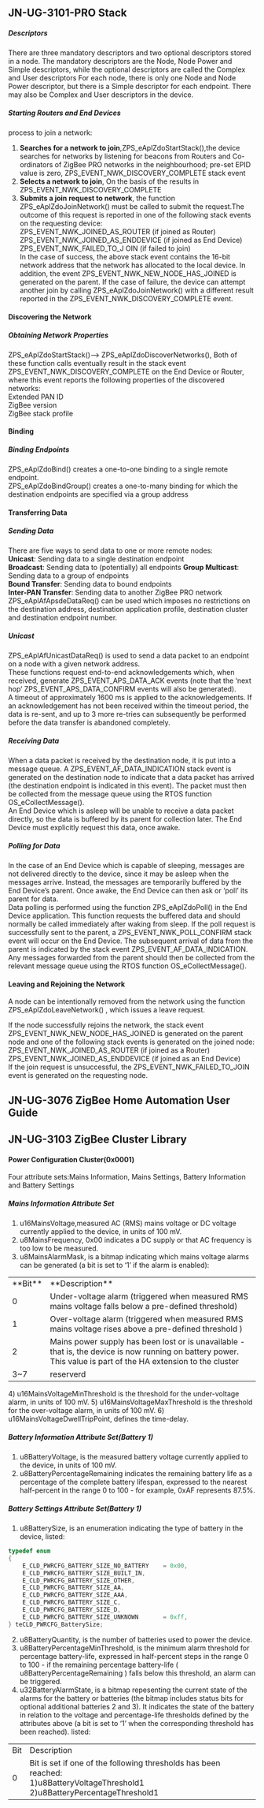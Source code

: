 ## JN-UG-3101-PRO Stack

##### Descriptors
There are three mandatory descriptors and two optional descriptors stored in a node. The mandatory descriptors are the Node, Node Power and Simple descriptors, while 
the optional descriptors are called the Complex and User descriptors
For each node, there is only one Node and Node Power descriptor, but there is a 
Simple descriptor for each endpoint. There may also be Complex and User 
descriptors in the device.

##### Starting Routers and End Devices
process to join a network:
1) **Searches for a network to join**,ZPS_eAplZdoStartStack(),the device searches for 
networks by listening for beacons from Routers and Co-ordinators of ZigBee 
PRO networks in the neighbourhood; pre-set EPID value is zero, ZPS_EVENT_NWK_DISCOVERY_COMPLETE stack event
2) **Selects a network to join**, On the basis of the results in ZPS_EVENT_NWK_DISCOVERY_COMPLETE  
3) **Submits a join request to network**, the function 
ZPS_eAplZdoJoinNetwork() must be called to submit the request.The 
outcome of this request is reported in one of the following stack events on the 
requesting device:  
ZPS_EVENT_NWK_JOINED_AS_ROUTER (if joined as Router)  
ZPS_EVENT_NWK_JOINED_AS_ENDDEVICE (if joined as End Device)  
ZPS_EVENT_NWK_FAILED_TO_J OIN (if failed to join)  
In the case of success, the above stack event contains the 16-bit network 
address that the network has allocated to the local device. In addition, the event 
ZPS_EVENT_NWK_NEW_NODE_HAS_JOINED is generated on the parent.
If the case of failure, the device can attempt another join by calling 
ZPS_eAplZdoJoinNetwork() with a different result reported in the 
ZPS_EVENT_NWK_DISCOVERY_COMPLETE event.

#### Discovering the Network
##### Obtaining Network Properties
ZPS_eAplZdoStartStack()--> ZPS_eAplZdoDiscoverNetworks(), Both of these function calls eventually result in the stack event 
ZPS_EVENT_NWK_DISCOVERY_COMPLETE on the End Device or Router, where 
this event reports the following properties of the discovered networks:  
Extended PAN ID  
ZigBee version  
ZigBee stack profile  

#### Binding
##### Binding Endpoints
ZPS_eAplZdoBind() creates a one-to-one binding to a single remote endpoint.  
ZPS_eAplZdoBindGroup() creates a one-to-many binding for which the 
destination endpoints are specified via a group address  


#### Transferring Data
##### Sending Data
There are five ways to send data to one or more remote nodes:  
**Unicast**:  Sending data to a single destination endpoint  
**Broadcast**: Sending data to (potentially) all endpoints
**Group Multicast**:  Sending data to a group of endpoints  
**Bound Transfer**:  Sending data to bound endpoints  
**Inter-PAN Transfer**: Sending data to another ZigBee PRO network  
ZPS_eAplAfApsdeDataReq() can be used 
which imposes no restrictions on the destination address, destination application 
profile, destination cluster and destination endpoint number.

##### Unicast

ZPS_eAplAfUnicastDataReq() is used to send a data packet to an endpoint 
on a node with a given network address.  
These functions  request end-to-end acknowledgements 
which, when received, generate ZPS_EVENT_APS_DATA_ACK events (note that the 
‘next hop’ ZPS_EVENT_APS_DATA_CONFIRM  events will also be generated).  
A timeout of approximately 1600 ms is applied to the acknowledgements. If an 
acknowledgement has not been received within the timeout period, the data is re-sent, and up to 3 more re-tries can subsequently be performed before the data transfer is abandoned completely.

##### Receiving Data
When a data packet  is received by the destination node, it is put into a message queue. A ZPS_EVENT_AF_DATA_INDICATION stack event is generated on the destination node to indicate that a data packet has arrived (the destination endpoint is indicated in this event). The packet must then be collected from the message queue using the RTOS function  OS_eCollectMessage().  
An End Device which is asleep will be unable to receive a data packet directly, so the data is buffered by its parent for collection later. The End Device must explicitly request this data, once awake.  
##### Polling for Data
In the case of an End Device which is capable of sleeping, messages are not delivered directly to the device, since it may be  asleep when the messages arrive. Instead, the messages are temporarily buffered by the End Device’s parent. Once awake, the End Device can then ask or ‘poll’ its parent for data.  
Data polling is performed using the function ZPS_eAplZdoPoll() in the End Device application. This function requests the buffered data and should normally be called immediately after waking from sleep. If the poll request is successfully sent to the parent, a ZPS_EVENT_NWK_POLL_CONFIRM  stack event will occur on the End Device. The subsequent arrival of data from the parent is indicated by the stack event ZPS_EVENT_AF_DATA_INDICATION. Any messages forwarded from the parent should then be collected from the relevant message queue using the RTOS function OS_eCollectMessage().

#### Leaving and Rejoining the Network
A node can be intentionally removed from the network using the function 
ZPS_eAplZdoLeaveNetwork() , which issues a leave request.

If the node successfully rejoins the network, the stack event 
ZPS_EVENT_NWK_NEW_NODE_HAS_JOINED is generated on the parent node 
and one of the following stack events is generated on the joined node:  
ZPS_EVENT_NWK_JOINED_AS_ROUTER (if joined as a Router)  
ZPS_EVENT_NWK_JOINED_AS_ENDDEVICE (if joined as an End Device)  
If the join request is unsuccessful, the ZPS_EVENT_NWK_FAILED_TO_JOIN event 
is generated on the requesting node.


## JN-UG-3076 ZigBee Home Automation User Guide

## JN-UG-3103 ZigBee Cluster Library

#### Power Configuration Cluster(0x0001)
Four attribute sets:Mains Information, Mains Settings, Battery Information and Battery Settings
##### Mains Information Attribute Set
1) u16MainsVoltage,measured AC (RMS) mains voltage or DC voltage 
currently applied to the device, in units of 100 mV.  
2) u8MainsFrequency, 0x00 indicates a DC supply or that AC frequency is too low to be measured.  
3) u8MainsAlarmMask, is a bitmap indicating which mains voltage alarms can be 
generated (a bit is set to ‘1’ if the alarm is enabled):
<table>
    <tr>
        <td>**Bit**</td>
        <td>**Description**</td>
    </tr>
    <tr>
        <td>0</td>
        <td>Under-voltage alarm (triggered when measured RMS mains 
voltage falls below a pre-defined threshold)</td>
    </tr>
    <tr>
        <td>1</td>
        <td>Over-voltage alarm (triggered when measured RMS mains 
voltage rises above a pre-defined threshold )</td>
    </tr>
    <tr>
        <td>2</td>
        <td>Mains power supply has been lost or is unavailable - that is, 
the device is now running on battery power.  This value is 
part of the HA extension to the cluster</td>
    </tr>
    <tr>
        <td>3~7</td>
        <td>reserverd</td>
    </tr>
</table>
4) u16MainsVoltageMinThreshold is the threshold for the under-voltage 
alarm, in units of 100 mV.  
5) u16MainsVoltageMaxThreshold is the threshold for the over-voltage 
alarm, in units of 100 mV.  
6) u16MainsVoltageDwellTripPoint, defines the time-delay.  

##### Battery Information Attribute Set(Battery 1)
1) u8BatteryVoltage,  is the measured battery voltage currently applied to the 
device, in units of 100 mV.  
2) u8BatteryPercentageRemaining  indicates the remaining battery life as a  
percentage of the complete battery lifespan, expressed to the nearest half-percent  in the range 0 to 100 - for example, 0xAF represents 87.5%.  
##### Battery Settings Attribute Set(Battery 1)
1) u8BatterySize,  is an enumeration indicating the type of battery in the device, listed:
``` c
typedef enum 
{
    E_CLD_PWRCFG_BATTERY_SIZE_NO_BATTERY    = 0x00,
    E_CLD_PWRCFG_BATTERY_SIZE_BUILT_IN,
    E_CLD_PWRCFG_BATTERY_SIZE_OTHER,
    E_CLD_PWRCFG_BATTERY_SIZE_AA,
    E_CLD_PWRCFG_BATTERY_SIZE_AAA,
    E_CLD_PWRCFG_BATTERY_SIZE_C,
    E_CLD_PWRCFG_BATTERY_SIZE_D,
    E_CLD_PWRCFG_BATTERY_SIZE_UNKNOWN       = 0xff,
} teCLD_PWRCFG_BatterySize;
```
2) u8BatteryQuantity, is the number of batteries used to power the device.
3) u8BatteryPercentageMinThreshold,  is the minimum alarm threshold for 
percentage battery-life, expressed in half-percent steps in the range 0 to 100 - if the remaining percentage battery-life ( u8BatteryPercentageRemaining ) 
falls below this threshold, an alarm can be triggered.  
4) u32BatteryAlarmState, is a bitmap repesenting the current state of the 
alarms for the battery or batteries (the  bitmap includes status bits for optional additional batteries 2 and 3). It indicates the state of the battery in relation to the voltage and percentage-life thresholds  defined by the attributes above (a bit is set to ‘1’ when the corresponding threshold has been reached).  listed:
<table>
    <tr>
        <td>Bit</td>
        <td>Description</td>
    </tr>
    <tr>
        <td>0</td>
        <td>Bit is set if one of the following thresholds has been reached:<br>
1)u8BatteryVoltageThreshold1 <br>   
2)u8BatteryPercentageThreshold1</td>
    </tr>
</table>






